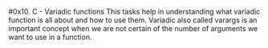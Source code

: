 #0x10. C - Variadic functions
This tasks help in understanding what variadic  function
is all about and how to use them. Variadic also called varargs
is an important concept when we are not certain  of the number of
arguments we want to use in a function.
